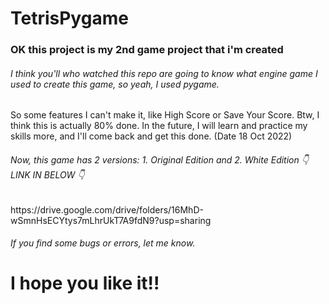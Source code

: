 # TetrisPygame

<h3>OK this project is my 2nd game project that i'm created</h3>
<h6>I think you'll who watched this repo are going to know what engine game I used to create this game, so yeah, I used pygame.</h6>
<p>So some features I can't make it, like High Score or Save Your Score. Btw, I think this is actually 80% done. In the future, I will learn and practice my skills more, and I'll come back and get this done. (Date 18 Oct 2022)<p>  
<h6>Now, this game has 2 versions: 1. Original Edition and 2. White Edition 👇 LINK IN BELOW 👇</h6>
<p>https://drive.google.com/drive/folders/16MhD-wSmnHsECYtys7mLhrUkT7A9fdN9?usp=sharing</p>
<h6>If you find some bugs or errors, let me know.</h6>
<h1>I hope you like it!!</h1>
